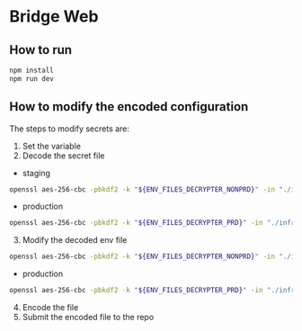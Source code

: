 <!-- trunk-ignore-all(markdownlint/MD029) -->

# Bridge Web

## How to run

```sh
npm install
npm run dev
```

## How to modify the encoded configuration

The steps to modify secrets are:

1. Set the variable
2. Decode the secret file

- staging

```sh
openssl aes-256-cbc -pbkdf2 -k "${ENV_FILES_DECRYPTER_NONPRD}" -in "./infra/environment/staging/.env.enc" -out "./infra/environment/staging/.env" -d
```

- production

```sh
openssl aes-256-cbc -pbkdf2 -k "${ENV_FILES_DECRYPTER_PRD}" -in "./infra/environment/production/.env.enc" -out "./infra/environment/production/.env" -d
```

3. Modify the decoded env file

```sh
openssl aes-256-cbc -pbkdf2 -k "${ENV_FILES_DECRYPTER_NONPRD}" -in "./infra/environment/staging/.env" -out "./infra/environment/staging/.env.enc"
```

- production

```sh
openssl aes-256-cbc -pbkdf2 -k "${ENV_FILES_DECRYPTER_PRD}" -in "./infra/environment/production/.env" -out "./infra/environment/production/.env.enc"
```

4. Encode the file
5. Submit the encoded file to the repo
